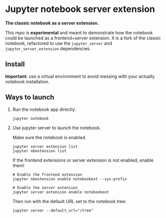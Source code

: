 # Jupyter notebook server extension

**The classic notebook as a server extension.** 

This repo is **experimental** and meant to demonstrate how the notebook could be launched as a frontend+server extension. It is a fork of the classic notebook, refactored to use the `jupyter_server` and `jupyter_server_extension` dependencies. 

## Install

**Important**: use a virtual environment to avoid messing with your actually notebook installation. 

## Ways to launch

1. Run the notebook app directly.
    ```
    jupyter notebook
    ```

2. Use jupyter server to launch the notebook.

    Make sure the notebook is enabled.
    ```
    jupyter server extension list
    jupyter nbextension list
    ```

    If the frontend extensions or server extension is not enabled, enable them!
    ```
    # Enable the frontend extension
    jupyter nbextension enable notebookext --sys-prefix

    # Enable the server extension
    jupyter server extension enable notebookext
    ```

    Then run with the default URL set to the notebook tree:
    ```
    jupyter server --default_url="/tree"
    ```